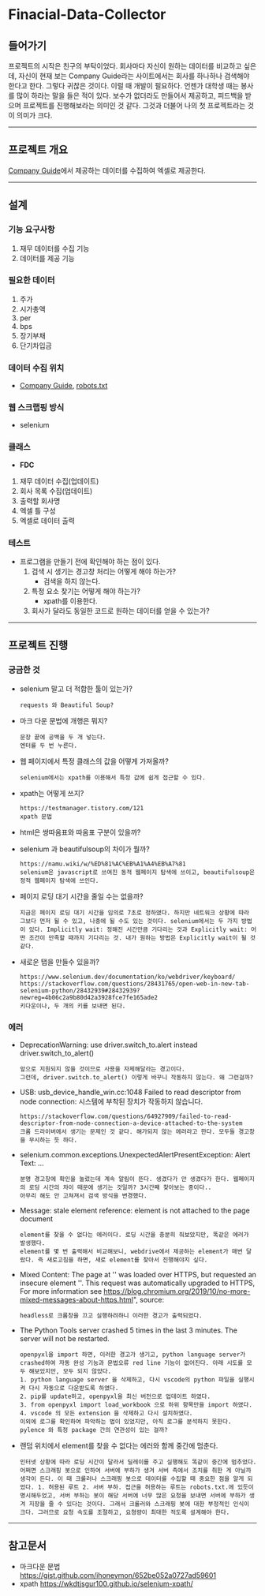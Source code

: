 # **Finacial-Data-Collector**
## **들어가기**
프로젝트의 시작은 친구의 부탁이었다. 회사마다 자신이 원하는 데이터를 비교하고 싶은데, 자신이 현재 보는 Company Guide라는 사이트에서는 회사를 하나하나 검색해야 한다고 한다. 그렇다 귀찮은 것이다. 이럴 때 개발이 필요하다. 언젠가 대학생 때는 봉사를 많이 하라는 말을 들은 적이 있다. 보수가 없더라도 만들어서 제공하고, 피드백을 받으며 프로젝트를 진행해보라는 의미인 것 같다. 그것과 더불어 나의 첫 프로젝트라는 것이 의미가 크다.

----
## **프로젝트 개요**  
[Company Guide](https://comp.fnguide.com/SVO2/ASP/SVD_Main.asp?pGB=1&gicode=A005930&cID=&MenuYn=Y&ReportGB=D&NewMenuID=Y&stkGb=701)에서 제공하는 데이터를 수집하여 엑셀로 제공한다. 

--------
## **설계**  

### **기능 요구사항**  
1. 재무 데이터를 수집 기능
2. 데이터를 제공 기능  

### **필요한 데이터**  
1. 주가
2. 시가총액
3. per
4. bps
5. 장기부채
6. 단기차입금  
### **데이터 수집 위치** 
* [Company Guide](https://comp.fnguide.com/SVO2/ASP/SVD_Main.asp?pGB=1&gicode=A005930&cID=&MenuYn=Y&ReportGB=D&NewMenuID=Y&stkGb=701), [robots.txt](https://comp.fnguide.com/robots.txt)  
### **웹 스크랩핑 방식**  
* selenium

### **클래스**
* **FDC**  
1. 재무 데이터 수집(업데이트)  
2. 회사 목록 수집(업데이트)  
1. 출력할 회사명  
2. 엑셀 틀 구성  
3. 엑셀로 데이터 출력  

### **테스트**  
* 프로그램을 만들기 전에 확인해야 하는 점이 있다.  
  1. 검색 시 생기는 경고창 처리는 어떻게 해야 하는가?  
      * 검색을 하지 않는다. 
  2. 특정 요소 찾기는 어떻게 해야 하는가?  
      * xpath를 이용한다. 
  3. 회사가 달라도 동일한 코드로 원하는 데이터를 얻을 수 있는가?  

--------
## **프로젝트 진행**  
### **궁금한 것**  

* selenium 말고 더 적합한 툴이 있는가? 
    ```
    requests 와 Beautiful Soup?
    ```

* 마크 다운 문법에 개행은 뭐지? 
    ```
    문장 끝에 공백을 두 개 넣는다. 
    엔터를 두 번 누른다. 
    ```

* 웹 페이지에서 특정 클래스의 값을 어떻게 가져올까?  
    ```
    selenium에서는 xpath를 이용해서 특정 값에 쉽게 접근할 수 있다. 
    ```
* xpath는 어떻게 쓰지? 
    ```
    https://testmanager.tistory.com/121
    xpath 문법
    ```
* html은 쌍따옴표와 따옴표 구분이 있을까? 
* selenium 과 beautifulsoup의 차이가 뭘까? 
    ```
    https://namu.wiki/w/%ED%81%AC%EB%A1%A4%EB%A7%81
    selenium은 javascript로 쓰여진 동적 웹페이지 탐색에 쓰이고, beautifulsoup은 정적 웹페이지 탐색에 쓰인다.
    ```
* 페이지 로딩 대기 시간을 줄일 수는 없을까? 
    ```
    지금은 페이지 로딩 대기 시간을 임의로 7초로 정하였다. 하지만 네트워크 상황에 따라 그보다 먼저 될 수 있고, 나중에 될 수도 있는 것이다. selenium에서는 두 가지 방법이 있다. Implicitly wait: 정해진 시간만큼 기다리는 것과 Explicitly wait: 어떤 조건이 만족할 때까지 기다리는 것. 내가 원하는 방법은 Explicitly wait이 될 것 같다. 
    ```
* 새로운 탭을 만들수 있을까? 
    ```
    https://www.selenium.dev/documentation/ko/webdriver/keyboard/
    https://stackoverflow.com/questions/28431765/open-web-in-new-tab-selenium-python/28432939#28432939?newreg=4b06c2a9b80d42a3928fce7fe165ade2
    키다운이나, 두 개의 키를 보내면 된다. 
    ```

### **에러**  
* DeprecationWarning: use driver.switch_to.alert instead driver.switch_to_alert()
    ```
    앞으로 지원되지 않을 것이므로 사용을 자제해달라는 경고이다. 
    그런데, driver.switch.to_alert() 이렇게 바꾸니 작동하지 않는다. 왜 그런걸까?
    ```   
* USB: usb_device_handle_win.cc:1048 Failed to read descriptor from node connection: 시스템에 부착된 장치가 작동하지 않습니다.
    ```
    https://stackoverflow.com/questions/64927909/failed-to-read-descriptor-from-node-connection-a-device-attached-to-the-system
    크롬 드라이버에서 생기는 문제인 것 같다. 해가되지 않는 에러라고 한다. 모두들 경고창을 무시하는 듯 하다. 
    ```
* selenium.common.exceptions.UnexpectedAlertPresentException: Alert Text: ...
    ```
    분명 경고창에 확인을 눌렀는데 계속 알림이 뜬다. 생겼다가 안 생겼다가 한다. 웹페이지의 로딩 시간의 차이 때문에 생기는 것일까? 3시간째 찾아보는 중이다.. 
    아무리 해도 안 고쳐져서 검색 방식을 변경했다. 
    ```
* Message: stale element reference: element is not attached to the page document
    ```
    element를 찾을 수 없다는 에러이다. 로딩 시간을 충분히 줘보았지만, 똑같은 에러가 발생했다. 
    element를 몇 번 출력해서 비교해보니, webdrive에서 제공하는 element가 매번 달랐다. 즉 새로고침을 하면, 새로 element를 찾아서 진행해야지 싶다. 
    ```
* Mixed Content: The page at '' was loaded over HTTPS, but requested an insecure element ''. This request was automatically upgraded to HTTPS, For more information see https://blog.chromium.org/2019/10/no-more-mixed-messages-about-https.html", source: 
    ```
    headless로 크롬창을 끄고 실행하려하니 이러한 경고가 출력되었다. 
    ```
* The Python Tools server crashed 5 times in the last 3 minutes. The server will not be restarted.
    ```
    openpyxl을 import 하면, 이러한 경고가 생기고, python language server가 crashed하여 자동 완성 기능과 문법오류 red line 기능이 없어진다. 아래 시도를 모두 해보았지만, 모두 되지 않았다. 
    1. python language server 을 삭제하고, 다시 vscode의 python 파일을 실행시켜 다시 자동으로 다운받도록 하였다. 
    2. pip를 update하고, openpyxl을 최신 버전으로 업데이트 하였다. 
    3. from openpyxl import load_workbook 으로 하위 항목만을 import 하였다. 
    4. vscode 의 모든 extension 을 삭제하고 다시 설치하였다.  
    이외에 로그를 확인하여 파악하는 법이 있었지만, 아직 로그를 분석하지 못한다. pylence 와 특정 package 간의 연관성이 있는 걸까? 
    ```
* 랜덤 위치에서 element를 찾을 수 없다는 에러와 함께 중간에 멈춘다. 
    ```
    인터넷 상황에 따라 로딩 시간이 달라서 딜레이를 주고 실행해도 똑같이 중간에 멈추었다. 
    어쩌면 스크래핑 봇으로 인하여 서버에 부하가 생겨 서버 측에서 조치를 취한 게 아닐까 생각이 든다. 이 때 크롤러나 스크래핑 봇으로 데이터를 수집할 때 중요한 점을 알게 되었다. 1. 허용된 루트 2. 서버 부하. 접근을 허용하는 루트는 robots.txt.에 있듯이 명시해두었고, 서버 부하는 봇이 해당 서버에 너무 많은 요청을 보내면 서버에 부하가 생겨 지장을 줄 수 있다는 것이다. 그래서 크롤러와 스크래핑 봇에 대한 부정적인 인식이 크다. 그러므로 요청 속도를 조절하고, 요쳥량이 최대한 적도록 설계해야 한다. 
    ```
----
## **참고문서**  
* 마크다운 문법 https://gist.github.com/ihoneymon/652be052a0727ad59601
* xpath https://wkdtjsgur100.github.io/selenium-xpath/